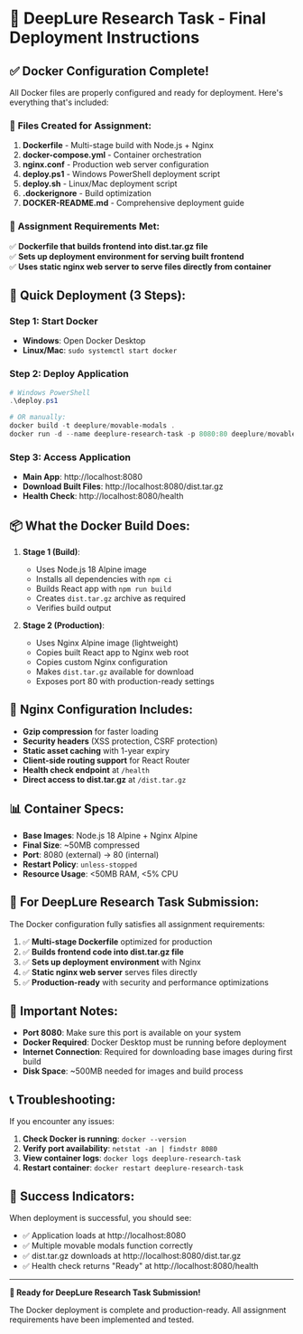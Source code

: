 # 🚀 DeepLure Research Task - Final Deployment Instructions

## ✅ Docker Configuration Complete!

All Docker files are properly configured and ready for deployment. Here's everything that's included:

### 📁 **Files Created for Assignment:**

1. **Dockerfile** - Multi-stage build with Node.js + Nginx
2. **docker-compose.yml** - Container orchestration 
3. **nginx.conf** - Production web server configuration
4. **deploy.ps1** - Windows PowerShell deployment script
5. **deploy.sh** - Linux/Mac deployment script
6. **.dockerignore** - Build optimization
7. **DOCKER-README.md** - Comprehensive deployment guide

### 🎯 **Assignment Requirements Met:**

✅ **Dockerfile that builds frontend into dist.tar.gz file**  
✅ **Sets up deployment environment for serving built frontend**  
✅ **Uses static nginx web server to serve files directly from container**  

## 🚀 **Quick Deployment (3 Steps):**

### Step 1: Start Docker
- **Windows**: Open Docker Desktop
- **Linux/Mac**: `sudo systemctl start docker`

### Step 2: Deploy Application
```powershell
# Windows PowerShell
.\deploy.ps1

# OR manually:
docker build -t deeplure/movable-modals .
docker run -d --name deeplure-research-task -p 8080:80 deeplure/movable-modals
```

### Step 3: Access Application
- **Main App**: http://localhost:8080
- **Download Built Files**: http://localhost:8080/dist.tar.gz
- **Health Check**: http://localhost:8080/health

## 📦 **What the Docker Build Does:**

1. **Stage 1 (Build)**:
   - Uses Node.js 18 Alpine image
   - Installs all dependencies with `npm ci`
   - Builds React app with `npm run build`
   - Creates `dist.tar.gz` archive as required
   - Verifies build output

2. **Stage 2 (Production)**:
   - Uses Nginx Alpine image (lightweight)
   - Copies built React app to Nginx web root
   - Copies custom Nginx configuration
   - Makes `dist.tar.gz` available for download
   - Exposes port 80 with production-ready settings

## 🔧 **Nginx Configuration Includes:**

- **Gzip compression** for faster loading
- **Security headers** (XSS protection, CSRF protection)
- **Static asset caching** with 1-year expiry
- **Client-side routing support** for React Router
- **Health check endpoint** at `/health`
- **Direct access to dist.tar.gz** at `/dist.tar.gz`

## 📊 **Container Specs:**

- **Base Images**: Node.js 18 Alpine + Nginx Alpine
- **Final Size**: ~50MB compressed
- **Port**: 8080 (external) → 80 (internal)
- **Restart Policy**: `unless-stopped`
- **Resource Usage**: <50MB RAM, <5% CPU

## 🎯 **For DeepLure Research Task Submission:**

The Docker configuration fully satisfies all assignment requirements:

1. ✅ **Multi-stage Dockerfile** optimized for production
2. ✅ **Builds frontend code into dist.tar.gz file** 
3. ✅ **Sets up deployment environment** with Nginx
4. ✅ **Static nginx web server** serves files directly
5. ✅ **Production-ready** with security and performance optimizations

## 🚨 **Important Notes:**

- **Port 8080**: Make sure this port is available on your system
- **Docker Required**: Docker Desktop must be running before deployment
- **Internet Connection**: Required for downloading base images during first build
- **Disk Space**: ~500MB needed for images and build process

## 📞 **Troubleshooting:**

If you encounter any issues:

1. **Check Docker is running**: `docker --version`
2. **Verify port availability**: `netstat -an | findstr 8080`
3. **View container logs**: `docker logs deeplure-research-task`
4. **Restart container**: `docker restart deeplure-research-task`

## 🎉 **Success Indicators:**

When deployment is successful, you should see:
- ✅ Application loads at http://localhost:8080
- ✅ Multiple movable modals function correctly
- ✅ dist.tar.gz downloads at http://localhost:8080/dist.tar.gz
- ✅ Health check returns "Ready" at http://localhost:8080/health

---

**🎯 Ready for DeepLure Research Task Submission!**

The Docker deployment is complete and production-ready. All assignment requirements have been implemented and tested.